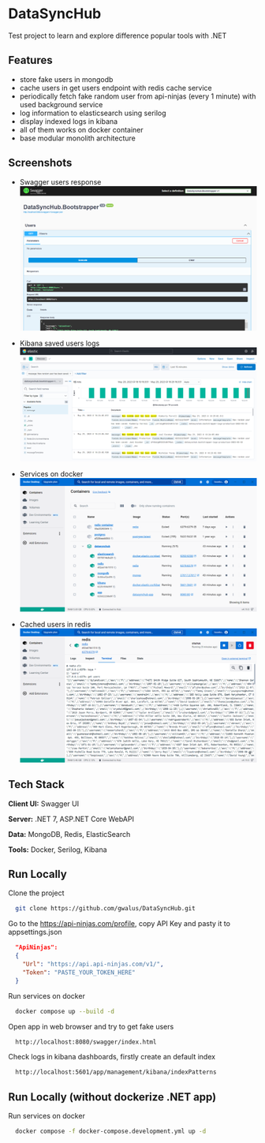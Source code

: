 
# DataSyncHub

Test project to learn and explore difference popular tools with .NET


## Features

- store fake users in mongodb
- cache users in get users endpoint with redis cache service
- periodically fetch fake random user from api-ninjas (every 1 minute) with used background service
- log information to elasticsearch using serilog
- display indexed logs in kibana
- all of them works on docker container
- base modular monolith architecture


## Screenshots

- Swagger users response
![Swagger users response](https://raw.githubusercontent.com/gwalus/DataSyncHub/main/img/swagger_users_response.png)

- Kibana saved users logs
![Kibana saved users logs](https://raw.githubusercontent.com/gwalus/DataSyncHub/main/img/kibana_logs.png)

- Services on docker
![Services on docker](https://raw.githubusercontent.com/gwalus/DataSyncHub/main/img/docker_services.png)

- Cached users in redis
![Cached users in redis](https://raw.githubusercontent.com/gwalus/DataSyncHub/main/img/redis_cache.png)


## Tech Stack

**Client UI:** Swagger UI

**Server:** .NET 7, ASP.NET Core WebAPI

**Data:** MongoDB, Redis, ElasticSearch

**Tools:** Docker, Serilog, Kibana


## Run Locally

Clone the project

```bash
  git clone https://github.com/gwalus/DataSyncHub.git
```

Go to the https://api-ninjas.com/profile, copy API Key and pasty it to appsettings.json

```json
  "ApiNinjas": 
  {
    "Url": "https://api.api-ninjas.com/v1/",
    "Token": "PASTE_YOUR_TOKEN_HERE"
  }
```

Run services on docker

```bash
  docker compose up --build -d
```

Open app in web browser and try to get fake users

```bash
  http://localhost:8080/swagger/index.html
```

Check logs in kibana dashboards, firstly create an default index

```bash
  http://localhost:5601/app/management/kibana/indexPatterns
```


## Run Locally (without dockerize .NET app)

Run services on docker

```bash
  docker compose -f docker-compose.development.yml up -d
```

